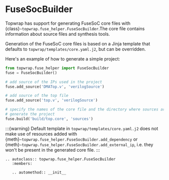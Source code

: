 #  FuseSocBuilder

Topwrap has support for generating FuseSoC core files with {class}`~topwrap.fuse_helper.FuseSocBuilder`.The core file contains information about source files and synthesis tools.

Generation of the FuseSoC core files is based on a Jinja template that defaults to `topwrap/templates/core.yaml.j2`, but can be overridden.

Here's an example of how to generate a simple project:

```python
from topwrap.fuse_helper import FuseSocBuilder
fuse = FuseSocBuilder()

# add source of the IPs used in the project
fuse.add_source('DMATop.v', 'verilogSource')

# add source of the top file
fuse.add_source('top.v', 'verilogSource')

# specify the names of the core file and the directory where sources are stored
# generate the project
fuse.build('build/top.core', 'sources')
```

:::{warning}
Default template in `topwrap/templates/core.yaml.j2` does not make use of resources added with {meth}`~topwrap.fuse_helper.FuseSocBuilder.add_dependency` or {meth}`~topwrap.fuse_helper.FuseSocBuilder.add_external_ip`, i.e. they won't be present in the generated core file.
:::


```{eval-rst}
.. autoclass:: topwrap.fuse_helper.FuseSocBuilder
   :members:

   .. automethod:: __init__
```
